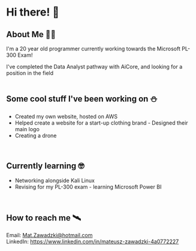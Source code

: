 # Hi there! 👋 
## About Me 🏴‍☠️
I'm a 20 year old programmer currently working towards the Microsoft PL-300 Exam!

I've completed the Data Analyst pathway with AiCore, and looking for a position in the field
<br><br>

## Some cool stuff I've been working on ⛄
- Created my own website, hosted on AWS 
- Helped create a website for a start-up clothing brand - Designed their main logo
- Creating a drone
<br>

## Currently learning 🤓
- Networking alongside Kali Linux
- Revising for my PL-300 exam - learning Microsoft Power BI
<br> 

## How to reach me 🛰️
Email: Mat.Zawadzki@hotmail.com <br>
LinkedIn: https://www.linkedin.com/in/mateusz-zawadzki-4a0772227 



<!--
**Mat-Zawadzki/Mat-Zawadzki** is a ✨ _special_ ✨ repository because its `README.md` (this file) appears on your GitHub profile.

Here are some ideas to get you started:

- 🔭 I’m currently working on ...
- 🌱 I’m currently learning ...
- 👯 I’m looking to collaborate on ...
- 🤔 I’m looking for help with ...
- 💬 Ask me about ...
- 📫 How to reach me: ...
- 😄 Pronouns: ...
- ⚡ Fun fact: ...
-->
